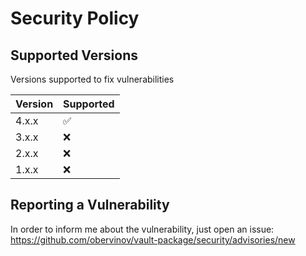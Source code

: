 # Security Policy

## Supported Versions

Versions supported to fix vulnerabilities

| Version | Supported          |
| ------- | ------------------ |
| 4.x.x   | :white_check_mark: |
| 3.x.x   | :x:                |
| 2.x.x   | :x:                |
| 1.x.x   | :x:                |

## Reporting a Vulnerability

In order to inform me about the vulnerability, just open an issue: https://github.com/obervinov/vault-package/security/advisories/new